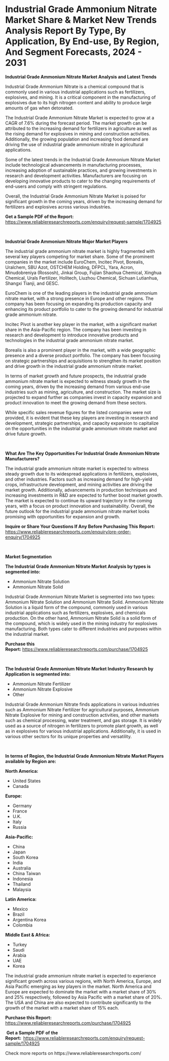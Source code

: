 <p><h1>Industrial Grade Ammonium Nitrate Market Share & Market New Trends Analysis Report By Type, By Application, By End-use, By Region, And Segment Forecasts, 2024 - 2031</h1></p><p><strong>Industrial Grade Ammonium Nitrate Market Analysis and Latest Trends</strong></p>
<p><p>Industrial Grade Ammonium Nitrate is a chemical compound that is commonly used in various industrial applications such as fertilizers, explosives, and mining. It is a critical component in the manufacturing of explosives due to its high nitrogen content and ability to produce large amounts of gas when detonated.</p><p>The Industrial Grade Ammonium Nitrate Market is expected to grow at a CAGR of 7.6% during the forecast period. The market growth can be attributed to the increasing demand for fertilizers in agriculture as well as the rising demand for explosives in mining and construction activities. Additionally, the growing population and increasing food demand are driving the use of industrial grade ammonium nitrate in agricultural applications.</p><p>Some of the latest trends in the Industrial Grade Ammonium Nitrate Market include technological advancements in manufacturing processes, increasing adoption of sustainable practices, and growing investments in research and development activities. Manufacturers are focusing on developing innovative products to cater to the changing requirements of end-users and comply with stringent regulations.</p><p>Overall, the Industrial Grade Ammonium Nitrate Market is poised for significant growth in the coming years, driven by the increasing demand for fertilizers and explosives across various industries.</p></p>
<p><strong>Get a Sample PDF of the Report:&nbsp;</strong> <a href="https://www.reliableresearchreports.com/enquiry/request-sample/1704925">https://www.reliableresearchreports.com/enquiry/request-sample/1704925</a></p>
<p>&nbsp;</p>
<p><strong>Industrial Grade Ammonium Nitrate Major Market Players</strong></p>
<p><p>The industrial grade ammonium nitrate market is highly fragmented with several key players competing for market share. Some of the prominent companies in the market include EuroChem, Incitec Pivot, Borealis, Uralchem, SBU Azot, OSTCHEM Holding, DFPCL, Yara, Acron, Minudobreniya (Rossosh), Jinkai Group, Fujian Shaohua Chemical, Xinghua Chemical, Urals Fertilizer, Holitech, Liuzhou Chemical, Sichuan Lutianhua, Shangxi Tianji, and GESC.</p><p>EuroChem is one of the leading players in the industrial grade ammonium nitrate market, with a strong presence in Europe and other regions. The company has been focusing on expanding its production capacity and enhancing its product portfolio to cater to the growing demand for industrial grade ammonium nitrate.</p><p>Incitec Pivot is another key player in the market, with a significant market share in the Asia-Pacific region. The company has been investing in research and development to introduce innovative products and technologies in the industrial grade ammonium nitrate market.</p><p>Borealis is also a prominent player in the market, with a wide geographic presence and a diverse product portfolio. The company has been focusing on strategic partnerships and acquisitions to strengthen its market position and drive growth in the industrial grade ammonium nitrate market.</p><p>In terms of market growth and future prospects, the industrial grade ammonium nitrate market is expected to witness steady growth in the coming years, driven by the increasing demand from various end-use industries such as mining, agriculture, and construction. The market size is projected to expand further as companies invest in capacity expansion and product innovation to meet the growing demand from these sectors.</p><p>While specific sales revenue figures for the listed companies were not provided, it is evident that these key players are investing in research and development, strategic partnerships, and capacity expansion to capitalize on the opportunities in the industrial grade ammonium nitrate market and drive future growth.</p></p>
<p>&nbsp;</p>
<p><strong>What Are The Key Opportunities For Industrial Grade Ammonium Nitrate Manufacturers?</strong></p>
<p><p>The industrial grade ammonium nitrate market is expected to witness steady growth due to its widespread applications in fertilizers, explosives, and other industries. Factors such as increasing demand for high-yield crops, infrastructure development, and mining activities are driving the market growth. Additionally, advancements in production techniques and increasing investments in R&D are expected to further boost market growth. The market is expected to continue its upward trajectory in the coming years, with a focus on product innovation and sustainability. Overall, the future outlook for the industrial grade ammonium nitrate market looks promising with opportunities for expansion and growth.</p></p>
<p><strong>Inquire or Share Your Questions If Any Before Purchasing This Report:</strong> <a href="https://www.reliableresearchreports.com/enquiry/pre-order-enquiry/1704925">https://www.reliableresearchreports.com/enquiry/pre-order-enquiry/1704925</a></p>
<p>&nbsp;</p>
<p><strong>Market Segmentation</strong></p>
<p><strong>The Industrial Grade Ammonium Nitrate Market Analysis by types is segmented into:</strong></p>
<p><ul><li>Ammonium Nitrate Solution</li><li>Ammonium Nitrate Solid</li></ul></p>
<p><p>Industrial Grade Ammonium Nitrate Market is segmented into two types: Ammonium Nitrate Solution and Ammonium Nitrate Solid. Ammonium Nitrate Solution is a liquid form of the compound, commonly used in various industrial applications such as fertilizers, explosives, and chemicals production. On the other hand, Ammonium Nitrate Solid is a solid form of the compound, which is widely used in the mining industry for explosives manufacturing. Both types cater to different industries and purposes within the industrial market.</p></p>
<p><strong>Purchase this Report:&nbsp;</strong><a href="https://www.reliableresearchreports.com/purchase/1704925">https://www.reliableresearchreports.com/purchase/1704925</a></p>
<p>&nbsp;</p>
<p><strong>The Industrial Grade Ammonium Nitrate Market Industry Research by Application is segmented into:</strong></p>
<p><ul><li>Ammonium Nitrate Fertilizer</li><li>Ammonium Nitrate Explosive</li><li>Other</li></ul></p>
<p><p>Industrial Grade Ammonium Nitrate finds applications in various industries such as Ammonium Nitrate Fertilizer for agricultural purposes, Ammonium Nitrate Explosive for mining and construction activities, and other markets such as chemical processing, water treatment, and gas storage. It is widely used as a source of nitrogen in fertilizers to promote plant growth, as well as in explosives for various industrial applications. Additionally, it is used in various other sectors for its unique properties and versatility.</p></p>
<p>&nbsp;</p>
<p><strong>In terms of Region, the Industrial Grade Ammonium Nitrate Market Players available by Region are:</strong></p>
<p>
    <p> <strong> North America: </strong>
        <ul>
            <li>United States</li>
            <li>Canada</li>
        </ul>
        </p> 
    <p> <strong> Europe: </strong>
        <ul>
            <li>Germany</li>
            <li>France</li>
            <li>U.K.</li>
            <li>Italy</li>
            <li>Russia</li>
        </ul>
        </p> 
    <p> <strong> Asia-Pacific: </strong>
        <ul>
            <li>China</li>
            <li>Japan</li>
            <li>South Korea</li>
            <li>India</li>
            <li>Australia</li>
            <li>China Taiwan</li>
            <li>Indonesia</li>
            <li>Thailand</li>
            <li>Malaysia</li>
        </ul>
        </p> 
    <p> <strong> Latin America: </strong>
        <ul>
            <li>Mexico</li>
            <li>Brazil</li>
            <li>Argentina Korea</li>
            <li>Colombia</li>
        </ul>
        </p> 
    <p> <strong> Middle East & Africa: </strong>
        <ul>
            <li>Turkey</li>
            <li>Saudi</li>
            <li>Arabia</li>
            <li>UAE</li>
            <li>Korea</li>
        </ul>
    </p>
    </p>
<p><p>The industrial grade ammonium nitrate market is expected to experience significant growth across various regions, with North America, Europe, and Asia Pacific emerging as key players in the market. North America and Europe are expected to dominate the market with a market share of 30% and 25% respectively, followed by Asia Pacific with a market share of 20%. The USA and China are also expected to contribute significantly to the growth of the market with a market share of 15% each.</p></p>
<p><strong>Purchase this Report: </strong><a href="https://www.reliableresearchreports.com/purchase/1704925">https://www.reliableresearchreports.com/purchase/1704925</a></p>
<p>&nbsp;<strong>Get a Sample PDF of the Report:&nbsp;&nbsp;</strong><a href="https://www.reliableresearchreports.com/enquiry/request-sample/1704925">https://www.reliableresearchreports.com/enquiry/request-sample/1704925</a></p>
<p><strong></strong></p>
<p>Check more reports on https://www.reliableresearchreports.com/</p>